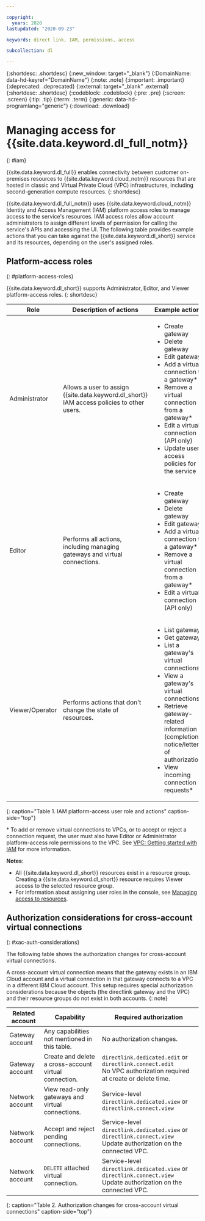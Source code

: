 ```yaml
---

copyright:
  years: 2020
lastupdated: "2020-09-23"

keywords: direct link, IAM, permissions, access

subcollection: dl

---
```


{:shortdesc: .shortdesc}
{:new_window: target="_blank"}
{:DomainName: data-hd-keyref="DomainName"}
{:note: .note}
{:important: .important}
{:deprecated: .deprecated}
{:external: target="_blank" .external}
{:shortdesc: .shortdesc}
{:codeblock: .codeblock}
{:pre: .pre}
{:screen: .screen}
{:tip: .tip}
{:term: .term}
{:generic: data-hd-programlang="generic"}
{:download: .download}

# Managing access for {{site.data.keyword.dl_full_notm}}
{: #iam}

{{site.data.keyword.dl_full}} enables connectivity between customer on-premises resources to {{site.data.keyword.cloud_notm}} resources that are hosted in classic and Virtual Private Cloud (VPC) infrastructures, including second-generation compute resources.
{: shortdesc}

{{site.data.keyword.dl_full_notm}} uses {{site.data.keyword.cloud_notm}} Identity and Access Management (IAM) platform access roles to manage access to the service's resources. IAM access roles allow account administrators to assign different levels of permission for calling the service's APIs and accessing the UI. The following table provides example actions that you can take against the {{site.data.keyword.dl_short}} service and its resources, depending on the user's assigned roles.

## Platform-access roles
{: #platform-access-roles}

{{site.data.keyword.dl_short}} supports Administrator, Editor, and Viewer platform-access roles.
{: shortdesc}

| Role | Description of actions | Example actions |
|---|---|---|
| Administrator | Allows a user to assign {{site.data.keyword.dl_short}} IAM access policies to other users. | <ul><li>Create gateway</li><li>Delete gateway</li><li>Edit gateway</li><li>Add a virtual connection to a gateway&ast;</li> <li>Remove a virtual connection from a gateway&ast;</li><li>Edit a virtual connection (API only)</li><li>Update user access policies for the service</li></ul> |         
| Editor | Performs all actions, including managing gateways and virtual connections. |<ul><li>Create gateway</li><li>Delete gateway</li><li>Edit gateway</li><li>Add a virtual connection to a gateway&ast;</li> <li>Remove a virtual connection from a gateway&ast;</li><li>Edit a virtual connection (API only)</li></ul> |   
| Viewer/Operator | Performs actions that don't change the state of resources. |<ul><li>List gateways</li><li>Get gateways</li><li>List a gateway's virtual connections</li><li>View a gateway's virtual connections</li><li>Retrieve gateway-related information (completion notice/letter of authorization)</li><li>View incoming connection requests&ast;</li></ul> |
{: caption="Table 1. IAM platform-access user role and actions" caption-side="top"}

&ast; To add or remove virtual connections to VPCs, or to accept or reject a connection request, the user must also have Editor or Administrator platform-access role permissions to the VPC. See [VPC: Getting started with IAM](/docs/vpc?topic=vpc-iam-getting-started) for more information.

**Notes**:

* All {{site.data.keyword.dl_short}} resources exist in a resource group. Creating a {{site.data.keyword.dl_short}} resource requires Viewer access to the selected resource group.
* For information about assigning user roles in the console, see [Managing access to resources](/docs/account?topic=account-assign-access-resources).

## Authorization considerations for cross-account virtual connections
{: #xac-auth-considerations}

The following table shows the authorization changes for cross-account virtual connections.

   A cross-account virtual connection means that the gateway exists in an IBM Cloud account and a virtual connection in that gateway connects to a VPC in a different IBM Cloud account. This setup requires special authorization considerations because the objects (the directlink gateway and the VPC) and their resource groups do not exist in both accounts.
   {: note}

| Related account | Capability | Required authorization |
|---|---|---|
| Gateway account | Any capabilities not mentioned in this table. | No authorization changes. |
| Gateway account | Create and delete a cross-account virtual connection. | `directlink.dedicated.edit` or `directlink.connect.edit` <br />No VPC authorization required at create or delete time. |
| Network account | View read-only gateways and virtual connections. | Service-level `directlink.dedicated.view` or `directlink.connect.view` |
| Network account | Accept and reject pending connections. | Service-level `directlink.dedicated.view` or `directlink.connect.view`<br />Update authorization on the connected VPC. |
| Network account | `DELETE` attached virtual connection. | Service-level `directlink.dedicated.view` or `directlink.connect.view`<br /> Update authorization on the connected VPC. |
{: caption="Table 2. Authorization changes for cross-account virtual connections" caption-side="top"}
